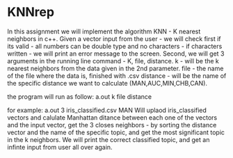 # KNNrep
In this assignment we will implement the algorithm KNN - K nearest neighbors in c++.
Given a vector input from the user - we will check first if its valid - 
all numbers can be double type and no characters - if characters written - we will print an error message to the screen.
Second, we will get 3 arguments in the running line command - K, file, distance.
k - will be the k nearest neighbors from the data given in the 2nd parameter. 
file - the name of the file where the data is, finished with .csv
distance - will be the name of the specific distance we want to calculate (MAN,AUC,MIN,CHB,CAN).

the program will run as follow:
a.out k file distance

for example:
a.out 3 iris_classified.csv MAN
Will uplaod iris_classified vectors and calulate Manhattan ditance between each one of the vectors and the input vector,
get the 3 closes neighbors - by sorting the distance vector and the name of the specific topic, and get the most significant topic in the k neighbors.
We will print the correct classified topic, and get an infinte input from user all over again.
